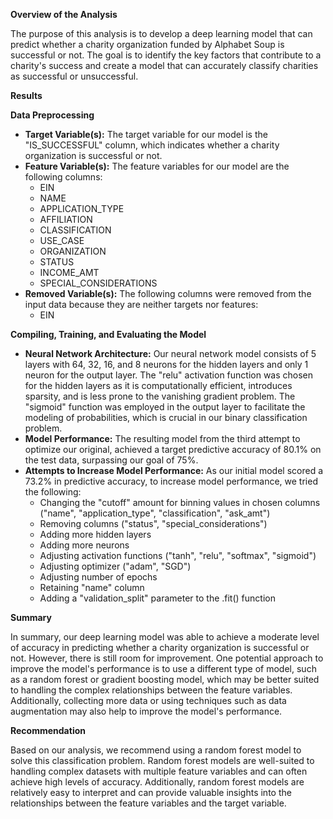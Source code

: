 **Overview of the Analysis**

The purpose of this analysis is to develop a deep learning model that can predict whether a charity organization funded by Alphabet Soup is successful or not. The goal is to identify the key factors that contribute to a charity's success and create a model that can accurately classify charities as successful or unsuccessful.

**Results**

**Data Preprocessing**

* **Target Variable(s):** The target variable for our model is the "IS_SUCCESSFUL" column, which indicates whether a charity organization is successful or not.  
* **Feature Variable(s):** The feature variables for our model are the following columns:
   * EIN
   * NAME
   * APPLICATION_TYPE
   * AFFILIATION
   * CLASSIFICATION
   * USE_CASE
   * ORGANIZATION
   * STATUS
   * INCOME_AMT
   * SPECIAL_CONSIDERATIONS  
* **Removed Variable(s):** The following columns were removed from the input data because they are neither targets nor features:
   * EIN

**Compiling, Training, and Evaluating the Model**

* **Neural Network Architecture:** Our neural network model consists of 5 layers with 64, 32, 16, and 8 neurons for the hidden layers and only 1 neuron for the output layer. The "relu" activation function was chosen for the hidden layers as it is computationally efficient, introduces sparsity, and is less prone to the vanishing gradient problem. The "sigmoid" function was employed in the output layer to facilitate the modeling of probabilities, which is crucial in our binary classification problem.  
* **Model Performance:** The resulting model from the third attempt to optimize our original, achieved a target predictive accuracy of 80.1% on the test data, surpassing our goal of 75%.  
* **Attempts to Increase Model Performance:** As our initial model scored a 73.2% in predictive accuracy, to increase model performance, we tried the following:
   * Changing the "cutoff" amount for binning values in chosen columns ("name", "application_type", "classification", "ask_amt")
   * Removing columns ("status", "special_considerations")
   * Adding more hidden layers
   * Adding more neurons
   * Adjusting activation functions ("tanh", "relu", "softmax", "sigmoid")
   * Adjusting optimizer ("adam", "SGD")
   * Adjusting number of epochs
   * Retaining "name" column
   * Adding a "validation_split" parameter to the .fit() function

**Summary**

In summary, our deep learning model was able to achieve a moderate level of accuracy in predicting whether a charity organization is successful or not. However, there is still room for improvement. One potential approach to improve the model's performance is to use a different type of model, such as a random forest or gradient boosting model, which may be better suited to handling the complex relationships between the feature variables. Additionally, collecting more data or using techniques such as data augmentation may also help to improve the model's performance.

**Recommendation**

Based on our analysis, we recommend using a random forest model to solve this classification problem. Random forest models are well-suited to handling complex datasets with multiple feature variables and can often achieve high levels of accuracy. Additionally, random forest models are relatively easy to interpret and can provide valuable insights into the relationships between the feature variables and the target variable.
